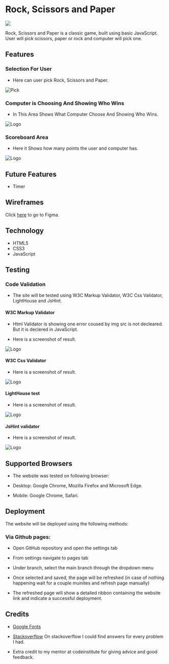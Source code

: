 # Rock, Scissors and Paper


![](assets/readme-images/amiresponsive.JPG)

Rock, Scissors and Paper is a classic game, built using basic JavaScript. User will pick scissors, paper or rock and computer will pick one. 

## Features

### __Selection For User__
 - Here can user pick Rock, Scissors and Paper. 


![Pick](assets/readme-images/usertakes.jpg)

### __Computer is Choosing And Showing Who Wins__
 - In This Area Shows What Computer Choose And Showing Who Wins.
 
 
 ![Logo](assets/readme-images/computertakes.JPG)

### __Scoreboard Area__
 - Here it Shows how many points the user and computer has.
 
 
 ![Logo](assets/readme-images/scoreboard.JPG)


## Future Features

- Timer

## Wireframes

Click [here](https://www.figma.com/file/P8xZBBcfRXOf2HSx5JIGaD/Untitled?node-id=0%3A1&t=MFMBP8rUwQYqY6o8-0) to go to Figma. 

## Technology

- HTML5
- CSS3
- JavaScript

## Testing 

### Code Validation

- The site will be tested using W3C Markup Validator, W3C Css Validator, LightHouse and
JsHint.

#### W3C Markup Validator
- Html Validator is showing one error coused by img src is not decleared. But it is declered in JavaScript.

 - Here is a screenshot of result.
 
 
 ![Logo](assets/readme-images/htmlvalidator.JPG)

#### W3C Css Validator
 - Here is a screenshot of result.
 
 
 ![Logo](assets/readme-images/cssvalidator.JPG)

#### LightHouse test
 - Here is a screenshot of result.
 
 
 ![Logo](assets/readme-images/lighthousetest.JPG)

 #### JsHint validator
  - Here is a screenshot of result.
 
 
 ![Logo](assets/readme-images/jstest.JPG)


 ## Supported Browsers

- The website was tested on following browser:

- Desktop: Google Chrome, Mozilla Firefox and Microsoft Edge.

- Mobile: Google Chrome, Safari.


## Deployment

The website will be deployed using the following methods:

### Via Github pages:

- Open GitHub repository and open the settings tab

- From settings navigate to pages tab

- Under branch, select the main branch through the dropdown menu

- Once selected and saved, the page will be refreshed (in case of nothing happening wait for a couple muinites and refresh page manually)

- The refreshed page will show a detailed ribbon containing the website link and indicate a successful deployment.


## Credits 

- [Google Fonts](https://fonts.googleapis.com/css2?family=Space+Grotesk:wght@400;700&display=swap)

- [Stackoverflow](https://stackoverflow.com/) On stackoverflow I could find answers for every problem I had.

- Extra credit to my mentor at codeinstitute for giving advice and good feedback.